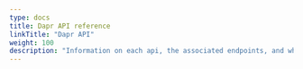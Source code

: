 ```yaml
---
type: docs
title: Dapr API reference
linkTitle: "Dapr API"
weight: 100
description: "Information on each api, the associated endpoints, and what capabilities are available"
---
```


